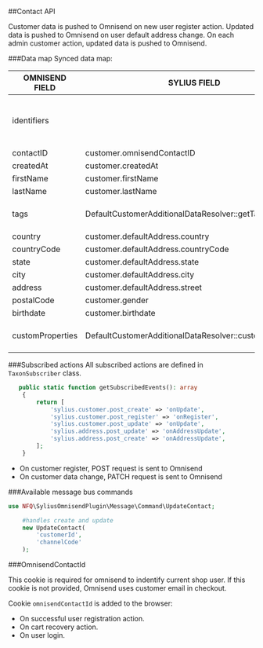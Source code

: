 ##Contact API

Customer data is pushed to Omnisend on new user register action. 
Updated data is pushed to Omnisend on user default address change.
On each admin customer action, updated data is pushed to Omnisend.

###Data map
Synced data map:

| OMNISEND FIELD | SYLIUS FIELD  |_Description_|
|---|---|---|
| identifiers |  | _Data is built according by customer.isSubscribedToNewsletter and customer.email and plugin configuration values like sendWelcomeMessage fields_|
| contactID | customer.omnisendContactID | |
| createdAt | customer.createdAt | |
| firstName | customer.firstName | |
| lastName | customer.lastName | |
| tags | DefaultCustomerAdditionalDataResolver::getTags | _By default returns null value. This resolver can be changed in plugin config_ |
| country | customer.defaultAddress.country | |
| countryCode | customer.defaultAddress.countryCode | |
| state | customer.defaultAddress.state | |
| city | customer.defaultAddress.city | |
| address | customer.defaultAddress.street | |
| postalCode | customer.gender | |
| birthdate | customer.birthdate | |
| customProperties | DefaultCustomerAdditionalDataResolver::customProperties |_By default returns null value. This resolver can be changed in plugin config_  |

###Subscribed actions
All subscribed actions are defined in `TaxonSubscriber` class.

```php
   public static function getSubscribedEvents(): array
    {
        return [
            'sylius.customer.post_create' => 'onUpdate',
            'sylius.customer.post_register' => 'onRegister',
            'sylius.customer.post_update' => 'onUpdate',
            'sylius.address.post_update' => 'onAddressUpdate',
            'sylius.address.post_create' => 'onAddressUpdate',
        ];
    }
```

- On customer register, POST request is sent to Omnisend
- On customer data change, PATCH request is sent to Omnisend

###Available message bus commands

```php
use NFQ\SyliusOmnisendPlugin\Message\Command\UpdateContact;

    #handles create and update
    new UpdateContact(
        'customerId',
        'channelCode'
    );
```

###OmnisendContactId

This cookie is required for omnisend to indentify current shop user. If this cookie is not provided, Omnisend uses customer email in checkout.

Cookie `omnisendContactId` is added to the browser:
- On successful user registration action.
- On cart recovery action.
- On user login.
